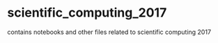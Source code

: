 # scientific_computing_2017

contains notebooks and other files related to scientific computing 2017


